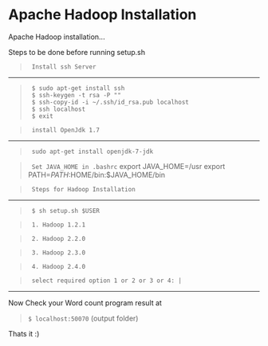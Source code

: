 Apache Hadoop Installation
==============

Apache Hadoop installation...

Steps to be done before running setup.sh

>``` Install ssh Server```
---
>      $ sudo apt-get install ssh
>      $ ssh-keygen -t rsa -P ""
>      $ ssh-copy-id -i ~/.ssh/id_rsa.pub localhost
>      $ ssh localhost
>      $ exit

>``` install OpenJdk 1.7```
---
>      sudo apt-get install openjdk-7-jdk


>``` Set JAVA_HOME in .bashrc```
>      export JAVA_HOME=/usr
>      export PATH=$PATH:$HOME/bin:$JAVA_HOME/bin

>``` Steps for Hadoop Installation```
---
>      $ sh setup.sh $USER

>      1. Hadoop 1.2.1

>      2. Hadoop 2.2.0

>      3. Hadoop 2.3.0

>      4. Hadoop 2.4.0

>      select required option 1 or 2 or 3 or 4: |
---


Now Check your Word count program result at 

>```$ localhost:50070``` (output folder)

Thats it :)
